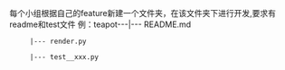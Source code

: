 每个小组根据自己的feature新建一个文件夹，在该文件夹下进行开发,要求有readme和test文件
例：teapot---|--- README.md

	     |--- render.py

	     |--- test__xxx.py
